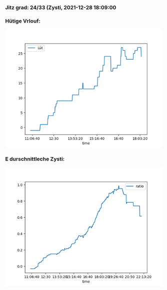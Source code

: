 ### Jitz grad: 24/33 (Zysti, 2021-12-28 18:09:00

### Hütige Vrlouf:
![Graph](Today.png)

### E durschnittleche Zysti:
![Graph](Zysti.png)